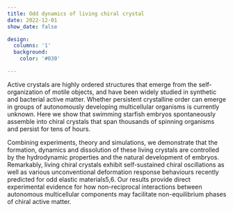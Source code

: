 ```yaml
---
title: Odd dynamics of living chiral crystal
date: 2022-12-01
show_date: false

design:
  columns: '1'
  background:
    color: '#030'

---
```


Active crystals are highly ordered structures that emerge from the self-organization of motile objects, and have been widely studied in synthetic and bacterial active matter. Whether persistent crystalline order can emerge in groups of autonomously developing multicellular organisms is currently unknown. Here we show that swimming starfish embryos spontaneously assemble into chiral crystals that span thousands of spinning organisms and persist for tens of hours. 

<!--more-->

Combining experiments, theory and simulations, we demonstrate that the formation, dynamics and dissolution of these living crystals are controlled by the hydrodynamic properties and the natural development of embryos. Remarkably, living chiral crystals exhibit self-sustained chiral oscillations as well as various unconventional deformation response behaviours recently predicted for odd elastic materials5,6. Our results provide direct experimental evidence for how non-reciprocal interactions between autonomous multicellular components may facilitate non-equilibrium phases of chiral active matter.
